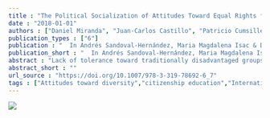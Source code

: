 ```yaml
---
title : "The Political Socialization of Attitudes Toward Equal Rights from a Comparative Perspective"
date : "2018-01-01"
authors : ["Daniel Miranda", "Juan-Carlos Castillo", "Patricio Cumsille"]
publication_types : ["6"]
publication : "  In Andrés Sandoval-Hernández, Maria Magdalena Isac & Daniel Miranda: Teaching Tolerance in a Globalized World 103--123 . Cham: Springer International Publishing https://doi.org/10.1007/978-3-319-78692-6_7. ISBN: 978-3-319-78692-6"
publication_short : "  In Andrés Sandoval-Hernández, Maria Magdalena Isac & Daniel Miranda: Teaching Tolerance in a Globalized World 103--123 . Cham: Springer International Publishing https://doi.org/10.1007/978-3-319-78692-6_7. ISBN: 978-3-319-78692-6"
abstract : "Lack of tolerance toward traditionally disadvantaged groups, such as immigrants, ethnic minorities and women, represents a growing challenge to contemporary democracies. Assuming that attitudes toward such social groups are at least partly learned during the political socialization of school-age children, this chapter explores individual differences in equal rights attitudes using data from the last International Civic and Citizenship Education Study (ICCS) 2009 on socioeconomic and demographic characteristics of eighth grade students from 38 countries. Using structural equations and multilevel models, the analysis estimates regression models using a set of measures, with family status being the main independent variable. The results show that there are large differences across countries regarding the level of inclusive attitudes, and that parental education and the number of books at home are relevant predictors of more inclusive attitudes of children in most of the countries analyzed; however, patterns differ by gender and immigrant groups. The findings are discussed, taking into account current and future political issues associated with migration and demands for equal rights."
abstract_short : ""
url_source : "https://doi.org/10.1007/978-3-319-78692-6_7"
tags : ["Attitudes toward diversity","citizenship education","International Civic and Citizenship Education Study (ICCS)","International large-scale assessments","Multilevel structural equation models"]
---
```

![](https://media.springernature.com/w306/springer-static/cover-hires/book/978-3-319-78692-6)
